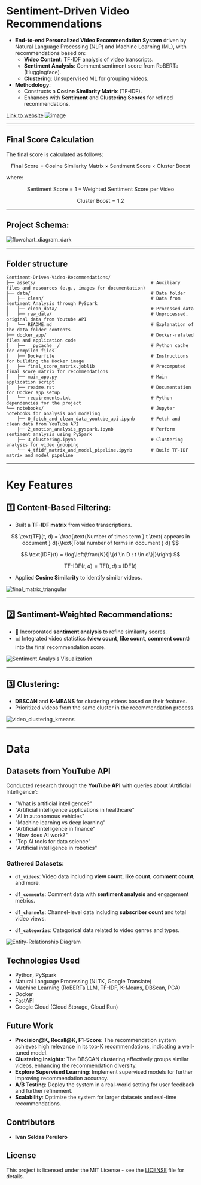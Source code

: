 # **Sentiment-Driven Video Recommendations**

- **End-to-end Personalized Video Recommendation System** driven by Natural Language Processing (NLP) and Machine Learning (ML), with recommendations based on:
    - **Video Content**: TF-IDF analysis of video transcripts.
    - **Sentiment Analysis**: Comment sentiment score from RoBERTa (Huggingface).
    - **Clustering**: Unsupervised ML for grouping videos.
- **Methodology**:
    - Constructs a **Cosine Similarity Matrix** (TF-IDF).
    - Enhances with **Sentiment** and **Clustering Scores** for refined recommendations.

[Link to website](https://vidrec-321465604500.europe-west1.run.app/)
![image](https://github.com/user-attachments/assets/6fae5a36-08af-4396-8d7a-2ae44f8c64b5)

---

## Final Score Calculation

The final score is calculated as follows:

$$
\text{Final Score} = \text{Cosine Similarity Matrix} \times \text{Sentiment Score} \times \text{Cluster Boost}
$$

where:

$$
\text{Sentiment Score} = 1 + \text{Weighted Sentiment Score per Video}
$$

$$
\text{Cluster Boost} = 1.2
$$


---

## **Project Schema**:

![flowchart_diagram_dark](https://github.com/user-attachments/assets/547f55b6-96f5-4e37-8ca7-794ba83e1192)

---

## Folder structure

```
Sentiment-Driven-Video-Recommendations/
├── assets/                                           # Auxiliary files and resources (e.g., images for documentation)
├── data/                                             # Data folder
│   ├── clean/                                        # Data from Sentiment Analysis through PySpark
│   ├── clean_data/                                   # Processed data 
│   ├── raw_data/                                     # Unprocessed, original data from Youtube API
│   └── README.md                                     # Explanation of the data folder contents
├── docker_app/                                       # Docker-related files and application code
│   ├── __pycache__/                                  # Python cache for compiled files
│   ├── Dockerfile                                    # Instructions for building the Docker image
│   ├── final_score_matrix.joblib                     # Precomputed final score matrix for recommendations
│   ├── main_app.py                                   # Main application script
│   ├── readme.rst                                    # Documentation for Docker app setup
│   └── requirements.txt                              # Python dependencies for the project
└── notebooks/                                        # Jupyter notebooks for analysis and modeling
    ├── 0_fetch_and_clean_data_youtube_api.ipynb      # Fetch and clean data from YouTube API
    ├── 2_emotion_analysis_pyspark.ipynb              # Perform sentiment analysis using PySpark
    ├── 3_clustering.ipynb                            # Clustering analysis for video grouping
    └── 4_tfidf_matrix_and_model_pipeline.ipynb       # Build TF-IDF matrix and model pipeline

```

-----------------------------------------------------------------------------------------------------------------

# **Key Features**

## 1️⃣ **Content-Based Filtering**:
- Built a **TF-IDF matrix** from video transcriptions.

$$
\text{TF}(t, d) = \frac{\text{Number of times term } t \text{ appears in document } d}{\text{Total number of terms in document } d}
$$

$$
\text{IDF}(t) = \log\left(\frac{N}{|\{d \in D : t \in d\}|}\right)
$$

$$
\text{TF-IDF}(t, d) = \text{TF}(t, d) \times \text{IDF}(t)
$$

- Applied **Cosine Similarity** to identify similar videos.

![final_matrix_triangular](https://github.com/user-attachments/assets/4ee7631b-35e5-418f-a0c0-457ec3967f53)

---

## 2️⃣ **Sentiment-Weighted Recommendations**:
- 💬 Incorporated **sentiment analysis** to refine similarity scores.
- 📊 Integrated video statistics (**view count**, **like count**, **comment count**) into the final recommendation score.

![Sentiment Analysis Visualization](https://github.com/user-attachments/assets/eb5ca8a8-dc43-4d39-9340-dfd4f85da648)

---

## 3️⃣ **Clustering**:
- **DBSCAN** and **K-MEANS** for clustering videos based on their features.
- Prioritized videos from the same cluster in the recommendation process.

![video_clustering_kmeans](https://github.com/user-attachments/assets/fc4c6798-96c8-43d6-a216-313b148df6b6)

---

# **Data**

## **Datasets from YouTube API**
Conducted research through the **YouTube API** with queries about 'Artificial Intelligence':

- "What is artificial intelligence?"
- "Artificial intelligence applications in healthcare"
- "AI in autonomous vehicles"
- "Machine learning vs deep learning"
- "Artificial intelligence in finance"
- "How does AI work?"
- "Top AI tools for data science"
- "Artificial intelligence in robotics"

### **Gathered Datasets:**

- **`df_videos`**: Video data including **view count**, **like count**, **comment count**, and more.
  
- **`df_comments`**: Comment data with **sentiment analysis** and engagement metrics.

- **`df_channels`**: Channel-level data including **subscriber count** and total video views.
  
- **`df_categories`**: Categorical data related to video genres and types.

![Entity-Relationship Diagram](https://github.com/user-attachments/assets/072ef07f-c14f-4c7e-95df-4c159d9da5ab)

## Technologies Used
 - Python, PySpark
 - Natural Language Processing (NLTK, Google Translate)
 - Machine Learning (RoBERTa LLM, TF-IDF, K-Means, DBScan, PCA)
 - Docker
 - FastAPI
 - Google Cloud (Cloud Storage, Cloud Run)

## Future Work

- **Precision@K, Recall@K, F1-Score**: The recommendation system achieves high relevance in its top-K recommendations, indicating a well-tuned model.
- **Clustering Insights**: The DBSCAN clustering effectively groups similar videos, enhancing the recommendation diversity.
- **Explore Supervised Learning**: Implement supervised models for further improving recommendation accuracy.
- **A/B Testing**: Deploy the system in a real-world setting for user feedback and further refinement.
- **Scalability**: Optimize the system for larger datasets and real-time recommendations.

## Contributors

- **Ivan Seldas Perulero**

## License

This project is licensed under the MIT License - see the [LICENSE](./LICENSE) file for details.

